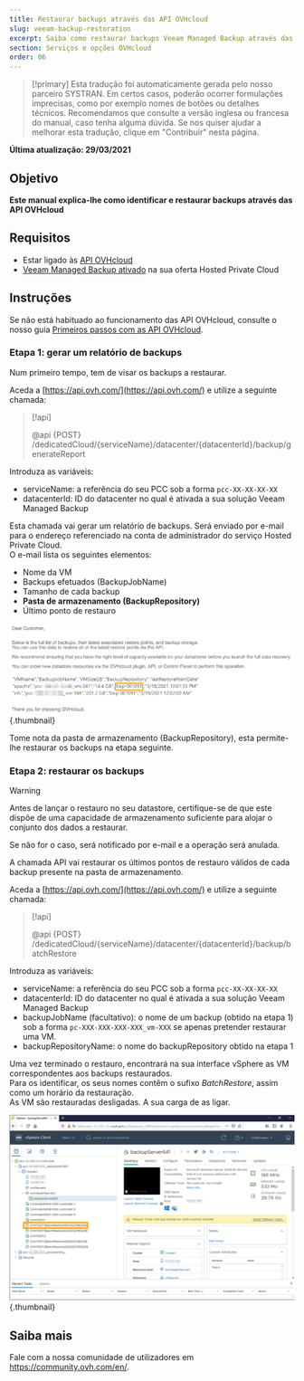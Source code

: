 ```yaml
---
title: Restaurar backups através das API OVHcloud
slug: veeam-backup-restoration
excerpt: Saiba como restaurar backups Veeam Managed Backup através das API OVHcloud
section: Serviços e opções OVHcloud
order: 06
---
```


> [!primary]
> Esta tradução foi automaticamente gerada pelo nosso parceiro SYSTRAN. Em certos casos, poderão ocorrer formulações imprecisas, como por exemplo nomes de botões ou detalhes técnicos. Recomendamos que consulte a versão inglesa ou francesa do manual, caso tenha alguma dúvida. Se nos quiser ajudar a melhorar esta tradução, clique em "Contribuir" nesta página.
>

**Última atualização: 29/03/2021**

## Objetivo

**Este manual explica-lhe como identificar e restaurar backups através das API OVHcloud**

## Requisitos

- Estar ligado às [API OVHcloud](https://api.ovh.com/)
- [Veeam Managed Backup ativado](https://docs.ovh.com/gb/en/private-cloud/veeam-backup-as-a-service/) na sua oferta Hosted Private Cloud

## Instruções

Se não está habituado ao funcionamento das API OVHcloud, consulte o nosso guia [Primeiros passos com as API OVHcloud](https://docs.ovh.com/pt/api/first-steps-with-ovh-api/).

### Etapa 1: gerar um relatório de backups

Num primeiro tempo, tem de visar os backups a restaurar.

Aceda a [https://api.ovh.com/](https://api.ovh.com/) e utilize a seguinte chamada:

> [!api]
>
> @api {POST} /dedicatedCloud/{serviceName}/datacenter/{datacenterId}/backup/generateReport

Introduza as variáveis:

- serviceName: a referência do seu PCC sob a forma `pcc-XX-XX-XX-XX`
- datacenterId: ID do datacenter no qual é ativada a sua solução Veeam Managed Backup

Esta chamada vai gerar um relatório de backups. Será enviado por e-mail para o endereço referenciado na conta de administrador do serviço Hosted Private Cloud.
<br>O e-mail lista os seguintes elementos:

- Nome da VM
- Backups efetuados (BackupJobName)
- Tamanho de cada backup
- **Pasta de armazenamento (BackupRepository)**
- Último ponto de restauro

![email](images/backup-report-email2.png){.thumbnail}

Tome nota da pasta de armazenamento (BackupRepository), esta permite-lhe restaurar os backups na etapa seguinte.

### Etapa 2: restaurar os backups

> [!warning]
>
> Antes de lançar o restauro no seu datastore, certifique-se de que este dispõe de uma capacidade de armazenamento suficiente para alojar o conjunto dos dados a restaurar.
>
> Se não for o caso, será notificado por e-mail e a operação será anulada.

A chamada API vai restaurar os últimos pontos de restauro válidos de cada backup presente na pasta de armazenamento.

Aceda a [https://api.ovh.com/](https://api.ovh.com/) e utilize a seguinte chamada:

> [!api]
>
> @api {POST} /dedicatedCloud/{serviceName}/datacenter/{datacenterId}/backup/batchRestore
>

Introduza as variáveis:

- serviceName: a referência do seu PCC sob a forma `pcc-XX-XX-XX-XX`
- datacenterId: ID do datacenter no qual é ativada a sua solução Veeam Managed Backup
- backupJobName (facultativo): o nome de um backup (obtido na etapa 1) sob a forma `pc-XXX-XXX-XXX-XXX_vm-XXX` se apenas pretender restaurar uma VM.
- backupRepositoryName: o nome do backupRepository obtido na etapa 1

Uma vez terminado o restauro, encontrará na sua interface vSphere as VM correspondentes aos backups restaurados.
<br>Para os identificar, os seus nomes contêm o sufixo *BatchRestore*, assim como um horário da restauração.
<br>As VM são restauradas desligadas. A sua carga de as ligar.

![vSphere](images/vcenter2.png){.thumbnail}

## Saiba mais

Fale com a nossa comunidade de utilizadores em <https://community.ovh.com/en/>.
